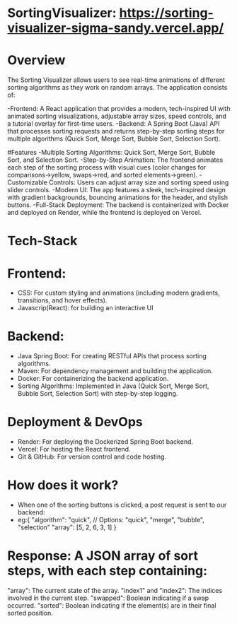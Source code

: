 # SortingVisualizer: https://sorting-visualizer-sigma-sandy.vercel.app/


# Overview
The Sorting Visualizer allows users to see real-time animations of different sorting algorithms as they work on random arrays. The application consists of:

  -Frontend: A React application that provides a modern, tech-inspired UI with animated sorting visualizations, adjustable array sizes, speed controls, and a tutorial overlay for first-time users.
  -Backend: A Spring Boot (Java) API that processes sorting requests and returns step-by-step sorting steps for multiple algorithms (Quick Sort, Merge Sort, Bubble Sort, Selection Sort).

#Features
-Multiple Sorting Algorithms: Quick Sort, Merge Sort, Bubble Sort, and Selection Sort.
-Step-by-Step Animation: The frontend animates each step of the sorting process with visual cues (color changes for comparisons->yellow, swaps->red, and sorted elements->green).
-Customizable Controls: Users can adjust array size and sorting speed using slider controls.
-Modern UI: The app features a sleek, tech-inspired design with gradient backgrounds, bouncing animations for the header, and stylish buttons.
-Full-Stack Deployment: The backend is containerized with Docker and deployed on Render, while the frontend is deployed on Vercel.

# Tech-Stack
  # Frontend:
  - CSS: For custom styling and animations (including modern gradients, transitions, and hover effects).
  - Javascrip(React): for building an interactive UI
  # Backend: 
  - Java Spring Boot:  For creating RESTful APIs that process sorting algorithms.
  - Maven: For dependency management and building the application.
  - Docker: For containerizing the backend application.
  - Sorting Algorithms: Implemented in Java (Quick Sort, Merge Sort, Bubble Sort, Selection Sort) with step-by-step logging.
  # Deployment & DevOps
  - Render: For deploying the Dockerized Spring Boot backend.
  - Vercel: For hosting the React frontend.
  - Git & GitHub: For version control and code hosting.

# How does it work?
  - When one of the sorting buttons is clicked, a post request is sent to our backend:
  -   eg:{
  "algorithm": "quick",  // Options: "quick", "merge", "bubble", "selection"
  "array": [5, 2, 6, 3, 1]
}
 # Response: A JSON array of sort steps, with each step containing:
  "array": The current state of the array.
  "index1" and "index2": The indices involved in the current step.
  "swapped": Boolean indicating if a swap occurred.
  "sorted": Boolean indicating if the element(s) are in their final sorted position.
